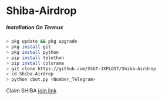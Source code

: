 # Shiba-Airdrop
##### Installation On Termux
```bash
> pkg update && pkg upgrade
> pkg install git
> pkg install python
> pip install telethon
> pip install colorama
> git clone https://github.com/SSGT-3XPLOIT/Shiba-Airdrop
> cd Shiba-Airdrop
> python cbot.py <Number_Telegram>
```
Claim SHIBA [join link](https://t.me/Shiba_Airdroppbot?start=r05872346140)
